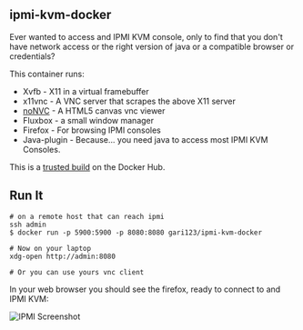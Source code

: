 ## ipmi-kvm-docker

Ever wanted to access and IPMI KVM console, only to find that you don't
have network access or the right version of java or a compatible 
browser or credentials?

This container runs:

* Xvfb - X11 in a virtual framebuffer
* x11vnc - A VNC server that scrapes the above X11 server
* [noNVC](https://kanaka.github.io/noVNC/) - A HTML5 canvas vnc viewer
* Fluxbox - a small window manager
* Firefox - For browsing IPMI consoles
* Java-plugin - Because... you need java to access most IPMI KVM Consoles.

This is a [trusted build](https://registry.hub.docker.com/u/solarkennedy/ipmi-kvm-docker/)
on the Docker Hub.

## Run It

    # on a remote host that can reach ipmi
    ssh admin
    $ docker run -p 5900:5900 -p 8080:8080 gari123/ipmi-kvm-docker
    
    # Now on your laptop
    xdg-open http://admin:8080
    
    # Or you can use yours vnc client 

In your web browser you should see the firefox, ready to connect to 
and IPMI KVM:

![IPMI Screenshot](https://raw.githubusercontent.com/solarkennedy/ipmi-kvm-docker/master/screenshot.png)
